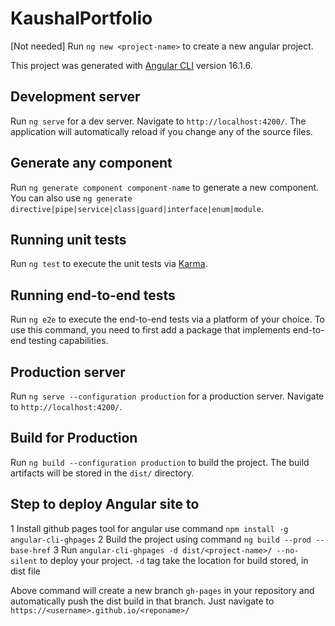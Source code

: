 # KaushalPortfolio

[Not needed] Run `ng new <project-name>` to create a new angular project.

This project was generated with [Angular CLI](https://github.com/angular/angular-cli) version 16.1.6.

## Development server

Run `ng serve` for a dev server. Navigate to `http://localhost:4200/`. The application will automatically reload if you change any of the source files.

## Generate any component

Run `ng generate component component-name` to generate a new component. You can also use `ng generate directive|pipe|service|class|guard|interface|enum|module`.

## Running unit tests

Run `ng test` to execute the unit tests via [Karma](https://karma-runner.github.io).

## Running end-to-end tests

Run `ng e2e` to execute the end-to-end tests via a platform of your choice. To use this command, you need to first add a package that implements end-to-end testing capabilities.

## Production server

Run `ng serve --configuration production` for a production server. Navigate to `http://localhost:4200/`.

## Build for Production

Run `ng build --configuration production` to build the project. The build artifacts will be stored in the `dist/` directory.

## Step to deploy Angular site to

1 Install github pages tool for angular use command `npm install -g angular-cli-ghpages`
2 Build the project using command `ng build --prod --base-href`
3 Run `angular-cli-ghpages -d dist/<project-name>/ --no-silent` to deploy your project. `-d` tag take the location for build stored, in dist file

Above command will create a new branch `gh-pages` in your repository and automatically push the dist build in that branch. Just navigate to `https://<username>.github.io/<reponame>/`
